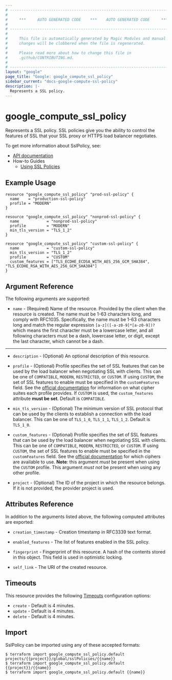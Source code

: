 ```yaml
---
# ----------------------------------------------------------------------------
#
#     ***     AUTO GENERATED CODE    ***    AUTO GENERATED CODE     ***
#
# ----------------------------------------------------------------------------
#
#     This file is automatically generated by Magic Modules and manual
#     changes will be clobbered when the file is regenerated.
#
#     Please read more about how to change this file in
#     .github/CONTRIBUTING.md.
#
# ----------------------------------------------------------------------------
layout: "google"
page_title: "Google: google_compute_ssl_policy"
sidebar_current: "docs-google-compute-ssl-policy"
description: |-
  Represents a SSL policy.
---
```


# google\_compute\_ssl\_policy

Represents a SSL policy. SSL policies give you the ability to control the
features of SSL that your SSL proxy or HTTPS load balancer negotiates.

To get more information about SslPolicy, see:

* [API documentation](https://cloud.google.com/compute/docs/reference/rest/v1/sslPolicies)
* How-to Guides
    * [Using SSL Policies](https://cloud.google.com/compute/docs/load-balancing/ssl-policies)

## Example Usage

```hcl
resource "google_compute_ssl_policy" "prod-ssl-policy" {
  name    = "production-ssl-policy"
  profile = "MODERN"
}

resource "google_compute_ssl_policy" "nonprod-ssl-policy" {
  name            = "nonprod-ssl-policy"
  profile         = "MODERN"
  min_tls_version = "TLS_1_2"
}

resource "google_compute_ssl_policy" "custom-ssl-policy" {
  name            = "custom-ssl-policy"
  min_tls_version = "TLS_1_2"
  profile         = "CUSTOM"
  custom_features = ["TLS_ECDHE_ECDSA_WITH_AES_256_GCM_SHA384", "TLS_ECDHE_RSA_WITH_AES_256_GCM_SHA384"]
}
```

## Argument Reference

The following arguments are supported:


* `name` -
  (Required)
  Name of the resource. Provided by the client when the resource is
  created. The name must be 1-63 characters long, and comply with
  RFC1035. Specifically, the name must be 1-63 characters long and match
  the regular expression `[a-z]([-a-z0-9]*[a-z0-9])?` which means the
  first character must be a lowercase letter, and all following
  characters must be a dash, lowercase letter, or digit, except the last
  character, which cannot be a dash.

- - -


* `description` -
  (Optional)
  An optional description of this resource.

* `profile` -
  (Optional)
  Profile specifies the set of SSL features that can be used by the
  load balancer when negotiating SSL with clients. This can be one of
  `COMPATIBLE`, `MODERN`, `RESTRICTED`, or `CUSTOM`. If using `CUSTOM`,
  the set of SSL features to enable must be specified in the
  `customFeatures` field.
  See the [official documentation](https://cloud.google.com/compute/docs/load-balancing/ssl-policies#profilefeaturesupport)
  for information on what cipher suites each profile provides. If
  `CUSTOM` is used, the `custom_features` attribute **must be set**.
  Default is `COMPATIBLE`.

* `min_tls_version` -
  (Optional)
  The minimum version of SSL protocol that can be used by the clients
  to establish a connection with the load balancer. This can be one of
  `TLS_1_0`, `TLS_1_1`, `TLS_1_2`.
   Default is `TLS_1_0`.

* `custom_features` -
  (Optional)
  Profile specifies the set of SSL features that can be used by the
  load balancer when negotiating SSL with clients. This can be one of
  `COMPATIBLE`, `MODERN`, `RESTRICTED`, or `CUSTOM`. If using `CUSTOM`,
  the set of SSL features to enable must be specified in the
  `customFeatures` field.
  See the [official documentation](https://cloud.google.com/compute/docs/load-balancing/ssl-policies#profilefeaturesupport)
  for which ciphers are available to use. **Note**: this argument
  *must* be present when using the `CUSTOM` profile. This argument
  *must not* be present when using any other profile.
* `project` - (Optional) The ID of the project in which the resource belongs.
    If it is not provided, the provider project is used.


## Attributes Reference

In addition to the arguments listed above, the following computed attributes are exported:


* `creation_timestamp` -
  Creation timestamp in RFC3339 text format.

* `enabled_features` -
  The list of features enabled in the SSL policy.

* `fingerprint` -
  Fingerprint of this resource. A hash of the contents stored in this
  object. This field is used in optimistic locking.
* `self_link` - The URI of the created resource.


## Timeouts

This resource provides the following
[Timeouts](/docs/configuration/resources.html#timeouts) configuration options:

- `create` - Default is 4 minutes.
- `update` - Default is 4 minutes.
- `delete` - Default is 4 minutes.

## Import

SslPolicy can be imported using any of these accepted formats:

```
$ terraform import google_compute_ssl_policy.default projects/{{project}}/global/sslPolicies/{{name}}
$ terraform import google_compute_ssl_policy.default {{project}}/{{name}}
$ terraform import google_compute_ssl_policy.default {{name}}
```
